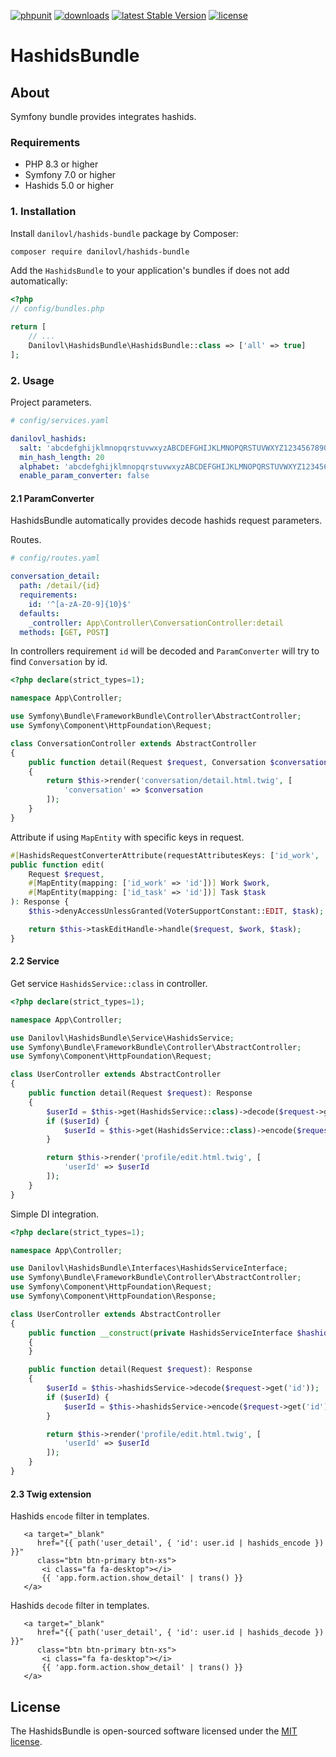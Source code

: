 [![phpunit](https://github.com/danilovl/hashids-bundle/actions/workflows/phpunit.yml/badge.svg)](https://github.com/danilovl/hashids-bundle/actions/workflows/phpunit.yml)
[![downloads](https://img.shields.io/packagist/dt/danilovl/hashids-bundle)](https://packagist.org/packages/danilovl/hashids-bundle)
[![latest Stable Version](https://img.shields.io/packagist/v/danilovl/hashids-bundle)](https://packagist.org/packages/danilovl/hashids-bundle)
[![license](https://img.shields.io/packagist/l/danilovl/hashids-bundle)](https://packagist.org/packages/danilovl/hashids-bundle)

# HashidsBundle #

## About ##

Symfony bundle provides integrates hashids.

### Requirements

* PHP 8.3 or higher
* Symfony 7.0 or higher
* Hashids 5.0 or higher

### 1. Installation

Install `danilovl/hashids-bundle` package by Composer:

``` bash
composer require danilovl/hashids-bundle
```

Add the `HashidsBundle` to your application's bundles if does not add automatically:

``` php
<?php
// config/bundles.php

return [
    // ...
    Danilovl\HashidsBundle\HashidsBundle::class => ['all' => true]
];
```

### 2. Usage

Project parameters.

```yaml
# config/services.yaml

danilovl_hashids:
  salt: 'abcdefghijklmnopqrstuvwxyzABCDEFGHIJKLMNOPQRSTUVWXYZ1234567890'
  min_hash_length: 20
  alphabet: 'abcdefghijklmnopqrstuvwxyzABCDEFGHIJKLMNOPQRSTUVWXYZ1234567890'
  enable_param_converter: false 
```


#### 2.1 ParamConverter

HashidsBundle automatically provides decode hashids request parameters.

Routes.

```yaml
# config/routes.yaml

conversation_detail:
  path: /detail/{id}
  requirements:
    id: '^[a-zA-Z0-9]{10}$'
  defaults:
    _controller: App\Controller\ConversationController:detail
  methods: [GET, POST]
```

In controllers requirement `id` will be decoded and `ParamConverter` will try to find `Conversation` by id.

```php
<?php declare(strict_types=1);

namespace App\Controller;

use Symfony\Bundle\FrameworkBundle\Controller\AbstractController;
use Symfony\Component\HttpFoundation\Request;

class ConversationController extends AbstractController
{
    public function detail(Request $request, Conversation $conversation): Response
    {
        return $this->render('conversation/detail.html.twig', [
            'conversation' => $conversation
        ]);
    }
}
```

Attribute if using `MapEntity` with specific keys in request.

```php
#[HashidsRequestConverterAttribute(requestAttributesKeys: ['id_work', 'id_task'])]
public function edit(
    Request $request,
    #[MapEntity(mapping: ['id_work' => 'id'])] Work $work,
    #[MapEntity(mapping: ['id_task' => 'id'])] Task $task
): Response {
    $this->denyAccessUnlessGranted(VoterSupportConstant::EDIT, $task);

    return $this->taskEditHandle->handle($request, $work, $task);
}
```

#### 2.2 Service

Get service `HashidsService::class` in controller.

```php
<?php declare(strict_types=1);

namespace App\Controller;

use Danilovl\HashidsBundle\Service\HashidsService;
use Symfony\Bundle\FrameworkBundle\Controller\AbstractController;
use Symfony\Component\HttpFoundation\Request;

class UserController extends AbstractController
{
    public function detail(Request $request): Response
    {
        $userId = $this->get(HashidsService::class)->decode($request->get('id'));
        if ($userId) {
            $userId = $this->get(HashidsService::class)->encode($request->get('id'));
        }

        return $this->render('profile/edit.html.twig', [
            'userId' => $userId
        ]);
    }
}
```

Simple DI integration.

```php
<?php declare(strict_types=1);

namespace App\Controller;

use Danilovl\HashidsBundle\Interfaces\HashidsServiceInterface;
use Symfony\Bundle\FrameworkBundle\Controller\AbstractController;
use Symfony\Component\HttpFoundation\Request;
use Symfony\Component\HttpFoundation\Response;

class UserController extends AbstractController
{
    public function __construct(private HashidsServiceInterface $hashidsService)
    {
    }

    public function detail(Request $request): Response
    {
        $userId = $this->hashidsService->decode($request->get('id'));
        if ($userId) {
            $userId = $this->hashidsService->encode($request->get('id'));
        }

        return $this->render('profile/edit.html.twig', [
            'userId' => $userId
        ]);
    }
}
```

#### 2.3 Twig extension

Hashids `encode` filter in templates.

```twig
   <a target="_blank"
      href="{{ path('user_detail', { 'id': user.id | hashids_encode }) }}"
      class="btn btn-primary btn-xs">
       <i class="fa fa-desktop"></i>
       {{ 'app.form.action.show_detail' | trans() }}
   </a>
```

Hashids `decode` filter in templates.

```twig
   <a target="_blank"
      href="{{ path('user_detail', { 'id': user.id | hashids_decode }) }}"
      class="btn btn-primary btn-xs">
       <i class="fa fa-desktop"></i>
       {{ 'app.form.action.show_detail' | trans() }}
   </a>
```

## License

The HashidsBundle is open-sourced software licensed under the [MIT license](https://opensource.org/licenses/MIT).
